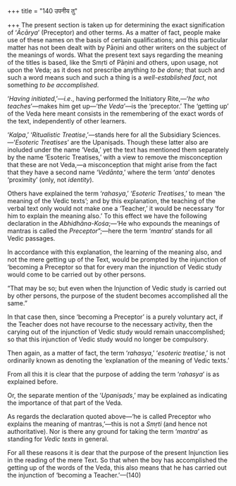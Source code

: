 +++
title = "140 उपनीय तु"

+++
The present section is taken up for determining the exact signification
of ‘*Ācārya*’ (Preceptor) and other terms. As a matter of fact, people
make use of these names on the basis of certain qualifications; and this
particular matter has not been dealt with by Pāṇini and other writers on
the subject of the meanings of words. What the present text says
regarding the meaning of the titles is based, like the Smṛti of Pāṇini
and others, upon usage, not upon the Veda; as it does not prescribe
anything *to be done*; that such and such a word means such and such a
thing is a *well-established fact*, not something *to be accomplished*.

‘*Having initiated*,’—*i.e*., having performed the Initiatory Rite,—‘*he
who teaches*’—makes him get up—‘*the Veda*’—is the ‘preceptor.’ The
‘getting up’ of the Veda here meant consists in the remembering of the
exact words of the text, independently of other learners.

‘*Kalpa*,’ ‘*Ritualistic Treatise*,’—stands here for all the Subsidiary
Sciences.—‘*Esoteric Treatises*’ are the Upaniṣads. Though these latter
also are inoluded under the name ‘Veda,’ yet the text has mentioned them
separately by the name ‘Esoteric Treatises,’ with a view to remove the
misconception that these are not Veda,—a misconception that might arise
from the fact that they have a second name ‘*Vedānta*,’ where the term
‘*anta*’ denotes ‘proximity’ (only, not *identity*).

Others have explained the term ‘*rahasya*,’ ‘*Esoteric Treatises*,’ to
mean ‘the meaning of the Vedic texts’; and by this explanation, the
teaching of the verbal text only would not make one a ‘Teacher,’ it
would be necessary ‘for him to explain the meaning also.’ To this effect
we have the following declaration in the *Abhidhāna-Kośa*;—‘He who
expounds the meanings of mantras is called the *Preceptor*”;—here the
term ‘*mantra*’ stands for all Vedic passages.

In accordance with this explanation, the learning of the meaning also,
and not the mere getting up of the Text, would be prompted by the
injunction of ‘becoming a Preceptor so that for every man the injunction
of Vedic study would come to be carried out by other persons.

“That may be so; but even when the Injunction of Vedic study is carried
out by other persons, the purpose of the student becomes accomplished
all the same.”

In that case then, since ‘becoming a Preceptor’ is a purely voluntary
act, if the Teacher does not have recourse to the necessary activity,
then the carying out of the injunction of Vedic study would remain
unaccomplished; so that this injunction of Vedic study would no longer
be compulsory.

Then again, as a matter of fact, the term ‘*rahasya*,’ ‘*esoteric
treatise*,’ is not ordinarily known as denoting the ‘explanation of the
meaning of Vedic texts.’

From all this it is clear that the purpose of adding the term
‘*rahasya*’ is as explained before.

Or, the separate mention of the ‘*Upaniṣads*,’ may be explained as
indicating the importance of that part of the Veda.

As regards the declaration quoted above—‘he is called Preceptor who
explains the meaning of mantras,’—this is not a *Smṛti* (and hence not
authoritative). Nor is there any ground for taking the term ‘*mantra*’
as standing for *Vedic texts* in general.

For all these reasons it is dear that the purpose of the present
Injunction lies in the reading of the mere Text. So that when the boy
has accomplished the getting up of the words of the Veda, this also
means that he has carried out the injunction of ‘becoming a
Teacher.’—(140)


